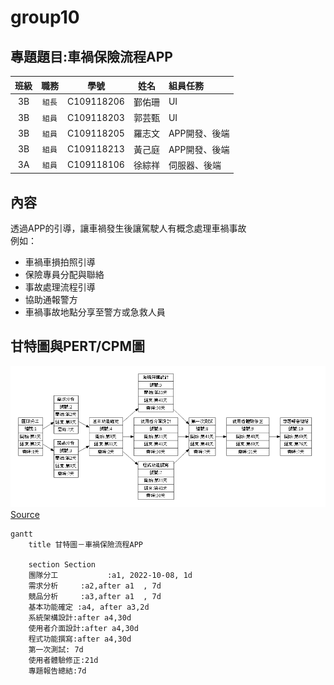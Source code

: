 # group10

## 專題題目:車禍保險流程APP

|**班級**|**職務**|**學號**|**姓名**|**組員任務**|
|:---:|:-----:|:---------:|:-----:|:-------|
|3B|`組長`|C109118206|鄞佑珊|UI|
|3B|`組員`|C109118203|郭芸甄|UI|
|3B|`組員`|C109118205|羅志文|APP開發、後端|
|3B|`組員`|C109118213|黃己庭|APP開發、後端|
|3A|`組員`|C109118106|徐綜祥|伺服器、後端|

## 內容
透過APP的引導，讓車禍發生後讓駕駛人有概念處理車禍事故<br>
例如：
- 車禍車損拍照引導
- 保險專員分配與聯絡
- 事故處理流程引導
- 協助通報警方
- 車禍事故地點分享至警方或急救人員

## 甘特圖與PERT/CPM圖

![圖片](/PERT_CPM.png) <br>
[Source](https://hackmd.io/@RXiau6/H1RnaZyms)

```mermaid
gantt
    title 甘特圖－車禍保險流程APP

    section Section
    團隊分工           :a1, 2022-10-08, 1d
    需求分析     :a2,after a1  , 7d
    競品分析     :a3,after a1  , 7d
    基本功能確定 :a4, after a3,2d
    系統架構設計:after a4,30d
    使用者介面設計:after a4,30d
    程式功能撰寫:after a4,30d
    第一次測試: 7d
    使用者體驗修正:21d
    專題報告總結:7d
    

```
